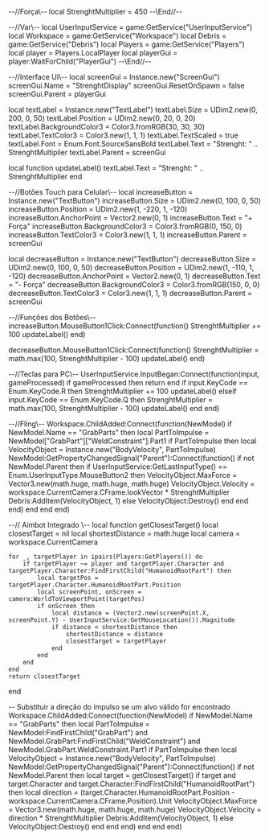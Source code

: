 
--//Força\\-- 
local StrenghtMultiplier = 450
--\\End//--

--//Var\\-- 
local UserInputService = game:GetService("UserInputService")
local Workspace = game:GetService("Workspace")
local Debris = game:GetService("Debris")
local Players = game:GetService("Players")
local player = Players.LocalPlayer
local playerGui = player:WaitForChild("PlayerGui")
--\\End//--

--//Interface UI\\--
local screenGui = Instance.new("ScreenGui")
screenGui.Name = "StrenghtDisplay"
screenGui.ResetOnSpawn = false
screenGui.Parent = playerGui

local textLabel = Instance.new("TextLabel")
textLabel.Size = UDim2.new(0, 200, 0, 50)
textLabel.Position = UDim2.new(0, 20, 0, 20)
textLabel.BackgroundColor3 = Color3.fromRGB(30, 30, 30)
textLabel.TextColor3 = Color3.new(1, 1, 1)
textLabel.TextScaled = true
textLabel.Font = Enum.Font.SourceSansBold
textLabel.Text = "Strenght: " .. StrenghtMultiplier
textLabel.Parent = screenGui

local function updateLabel()
	textLabel.Text = "Strenght: " .. StrenghtMultiplier
end

--//Botões Touch para Celular\\--
local increaseButton = Instance.new("TextButton")
increaseButton.Size = UDim2.new(0, 100, 0, 50)
increaseButton.Position = UDim2.new(1, -220, 1, -120)
increaseButton.AnchorPoint = Vector2.new(0, 1)
increaseButton.Text = "+ Força"
increaseButton.BackgroundColor3 = Color3.fromRGB(0, 150, 0)
increaseButton.TextColor3 = Color3.new(1, 1, 1)
increaseButton.Parent = screenGui

local decreaseButton = Instance.new("TextButton")
decreaseButton.Size = UDim2.new(0, 100, 0, 50)
decreaseButton.Position = UDim2.new(1, -110, 1, -120)
decreaseButton.AnchorPoint = Vector2.new(0, 1)
decreaseButton.Text = "- Força"
decreaseButton.BackgroundColor3 = Color3.fromRGB(150, 0, 0)
decreaseButton.TextColor3 = Color3.new(1, 1, 1)
decreaseButton.Parent = screenGui

--//Funções dos Botões\\--
increaseButton.MouseButton1Click:Connect(function()
	StrenghtMultiplier += 100
	updateLabel()
end)

decreaseButton.MouseButton1Click:Connect(function()
	StrenghtMultiplier = math.max(100, StrenghtMultiplier - 100)
	updateLabel()
end)

--//Teclas para PC\\--
UserInputService.InputBegan:Connect(function(input, gameProcessed)
	if gameProcessed then return end
	if input.KeyCode == Enum.KeyCode.R then
		StrenghtMultiplier += 100
		updateLabel()
	elseif input.KeyCode == Enum.KeyCode.Q then
		StrenghtMultiplier = math.max(100, StrenghtMultiplier - 100)
		updateLabel()
	end
end)

--//Fling\\--
Workspace.ChildAdded:Connect(function(NewModel)
	if NewModel.Name == "GrabParts" then
		local PartToImpulse = NewModel["GrabPart"]["WeldConstraint"].Part1
		if PartToImpulse then
			local VelocityObject = Instance.new("BodyVelocity", PartToImpulse)
			NewModel:GetPropertyChangedSignal("Parent"):Connect(function()
				if not NewModel.Parent then
					if UserInputService:GetLastInputType() == Enum.UserInputType.MouseButton2 then
						VelocityObject.MaxForce = Vector3.new(math.huge, math.huge, math.huge)
						VelocityObject.Velocity = workspace.CurrentCamera.CFrame.lookVector * StrenghtMultiplier
						Debris:AddItem(VelocityObject, 1)
					else
						VelocityObject:Destroy()
					end
				end
			end)
		end
	end
end)

--// Aimbot Integrado \\--
local function getClosestTarget()
	local closestTarget = nil
	local shortestDistance = math.huge
	local camera = workspace.CurrentCamera

	for _, targetPlayer in ipairs(Players:GetPlayers()) do
		if targetPlayer ~= player and targetPlayer.Character and targetPlayer.Character:FindFirstChild("HumanoidRootPart") then
			local targetPos = targetPlayer.Character.HumanoidRootPart.Position
			local screenPoint, onScreen = camera:WorldToViewportPoint(targetPos)
			if onScreen then
				local distance = (Vector2.new(screenPoint.X, screenPoint.Y) - UserInputService:GetMouseLocation()).Magnitude
				if distance < shortestDistance then
					shortestDistance = distance
					closestTarget = targetPlayer
				end
			end
		end
	end
	return closestTarget
end

-- Substituir a direção do impulso se um alvo válido for encontrado
Workspace.ChildAdded:Connect(function(NewModel)
	if NewModel.Name == "GrabParts" then
		local PartToImpulse = NewModel:FindFirstChild("GrabPart") and NewModel.GrabPart:FindFirstChild("WeldConstraint") and NewModel.GrabPart.WeldConstraint.Part1
		if PartToImpulse then
			local VelocityObject = Instance.new("BodyVelocity", PartToImpulse)
			NewModel:GetPropertyChangedSignal("Parent"):Connect(function()
				if not NewModel.Parent then
					local target = getClosestTarget()
					if target and target.Character and target.Character:FindFirstChild("HumanoidRootPart") then
						local direction = (target.Character.HumanoidRootPart.Position - workspace.CurrentCamera.CFrame.Position).Unit
						VelocityObject.MaxForce = Vector3.new(math.huge, math.huge, math.huge)
						VelocityObject.Velocity = direction * StrenghtMultiplier
						Debris:AddItem(VelocityObject, 1)
					else
						VelocityObject:Destroy()
					end
				end
			end)
		end
	end
end)
